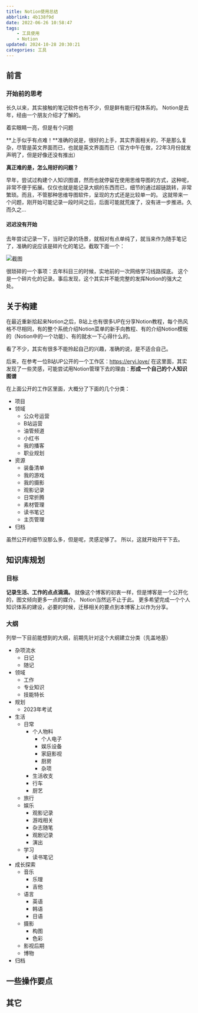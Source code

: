 ```yaml
---
title: Notion使用总结
abbrlink: 4b138f9d
date: 2022-06-26 10:58:47
tags:
	- 工具使用
	- Notion
updated: 2024-10-28 20:30:21
categories: 工具
---
```



## 前言

### 开始前的思考
长久以来，其实接触的笔记软件也有不少，但是鲜有能行程体系的。
Notion是去年，经由一个朋友介绍才了解的。

<!-- more -->

着实眼睛一亮，但是有个问题

**上手似乎有点难！**准确的说是，很好的上手，其实界面相关的，不是那么复杂，尽管是英文界面而已，也就是英文界面而已（官方中午在做，22年3月份就发声明了，但是好像还没有推出）

**真正难的是，怎么用好的问题？**

早年，尝试过构建个人知识图谱，然而也就停留在使用思维导图的方式，这种呢，非常不便于拓展。仅仅也就是能记录大纲的东西而已，细节的通过超链跳转，非常繁琐。而且，不管那种思维导图软件，呈现的方式还是比较单一的。
这就带来一个问题，刚开始可能记录一段时间之后，后面可能就荒废了，没有进一步推进。久而久之...

#### 迟迟没有开始
去年尝试记录一下，当时记录的场景，就相对有点单纯了，就当来作为随手笔记了，准确的说应该是碎片化的笔记。截取下面一个：

![截图](4b138f9d/2023-01-07_144708.jpg)

很琐碎的一个事项：去年科目三的时候，实地前的一次网络学习线路探底。
这个是一个碎片化的记录。事后发现，这个其实并不能完整的发挥Notion的强大之处。

## 关于构建
在最近重新拾起来Notion之后，B站上也有很多UP在分享Notion教程，每个热风格不尽相同，有的整个系统介绍Notion菜单的新手向教程、有的介绍Notion模板的（Notion中的一个功能）、有的就水一下心得什么的。

看了不少，其实有很多不能拎起自己的兴趣，准确的说，是不适合自己。

后来，在参考一位B站UP公开的一个工作区：https://eryi.love/
在这里面，其实发现了一些灵感，可能尝试用Notion管理下去的理由：**形成一个自己的个人知识图谱**

在上面公开的工作区里面，大概分了下面的几个分类：
- 项目
- 领域
	+ 公众号运营
	+ B站运营
	+ 油管频道
	+ 小红书
	+ 我的播客
	+ 职业规划
- 资源
	+ 装备清单
	+ 我的游戏
	+ 我的摄影
	+ 观影记录
	+ 日常折腾
	+ 素材管理
	+ 读书笔记
	+ 主页管理
- 归档

虽然公开的细节没那么多，但是呢，灵感足够了。
所以，这就开始开干下去。

## 知识库规划
### 目标
**记录生活、工作的点点滴滴。**
就像这个博客的初衷一样，但是博客是一个公开化的，图文倾向更多一点的媒介。
Notion当然远不止于此。
更多希望完成一个个人知识体系的建设，必要的时候，迁移相关的要点到本博客上以作为分享。

### 大纲
列举一下目前能想到的大纲，前期先针对这个大纲建立分类（先盖地基）
- 杂项流水
	+ 日记
	+ 随记
- 领域
	+ 工作
	+ 专业知识
	+ 技能特长
- 规划
	+ 2023年考试
- 生活
	+ 日常
		* 个人物料
			- 个人电子
			- 娱乐设备
			- 家庭影视
			- 厨房
			- 杂项
		* 生活收支
		* 行车
		* 厨艺
	+ 旅行
	+ 娱乐
		* 观影记录
		* 游戏相关
		* 杂志随笔
		* 观剧记录
		* 演出
	+ 学习
		* 读书笔记
- 成长探索
	+ 音乐
		* 乐理
		* 吉他
	+ 语言
		* 英语
		* 韩语
		* 日语
	+ 摄影
		* 构图
		* 色彩
	+ 影视后期
	+ 博物
- 归档

## 一些操作要点



## 其它
